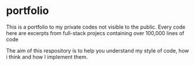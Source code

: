 # portfolio
This is a portfolio to my private codes not visible to the public. Every code here are excerpts from full-stack projecs containing over 100,000 lines of code


The aim of this respository is to help you understand my style of code, how i think and how I implement them. 
